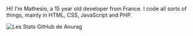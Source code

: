 Hi! I'm Mathesio, a 15 year old developer from France. I code all sorts of things, mainly in HTML, CSS, JavaScript and PHP.

![Les Stats GitHub de Anurag](https://github-readme-stats.vercel.app/api?username=anuraghazra&show_icons=true)
